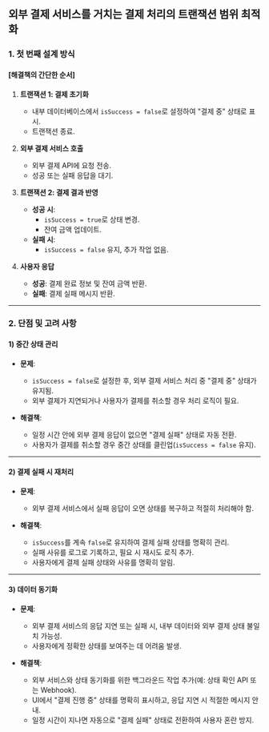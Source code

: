 ## **외부 결제 서비스를 거치는 결제 처리의 트랜잭션 범위 최적화**

### **1. 첫 번째 설계 방식**

#### **[해결책의 간단한 순서]**

1. **트랜잭션 1: 결제 초기화**

   - 내부 데이터베이스에서 `isSuccess = false`로 설정하여 "결제 중" 상태로 표시.
   - 트랜잭션 종료.

2. **외부 결제 서비스 호출**

   - 외부 결제 API에 요청 전송.
   - 성공 또는 실패 응답을 대기.

3. **트랜잭션 2: 결제 결과 반영**

   - **성공 시**:
     - `isSuccess = true`로 상태 변경.
     - 잔여 금액 업데이트.
   - **실패 시**:
     - `isSuccess = false` 유지, 추가 작업 없음.

4. **사용자 응답**
   - **성공**: 결제 완료 정보 및 잔여 금액 반환.
   - **실패**: 결제 실패 메시지 반환.

---

### **2. 단점 및 고려 사항**

#### **1) 중간 상태 관리**

- **문제**:

  - `isSuccess = false`로 설정한 후, 외부 결제 서비스 처리 중 "결제 중" 상태가 유지됨.
  - 외부 결제가 지연되거나 사용자가 결제를 취소할 경우 처리 로직이 필요.

- **해결책**:
  - 일정 시간 안에 외부 결제 응답이 없으면 "결제 실패" 상태로 자동 전환.
  - 사용자가 결제를 취소할 경우 중간 상태를 클린업(`isSuccess = false` 유지).

---

#### **2) 결제 실패 시 재처리**

- **문제**:

  - 외부 결제 서비스에서 실패 응답이 오면 상태를 복구하고 적절히 처리해야 함.

- **해결책**:
  - `isSuccess`를 계속 `false`로 유지하여 결제 실패 상태를 명확히 관리.
  - 실패 사유를 로그로 기록하고, 필요 시 재시도 로직 추가.
  - 사용자에게 결제 실패 상태와 사유를 명확히 알림.

---

#### **3) 데이터 동기화**

- **문제**:

  - 외부 결제 서비스의 응답 지연 또는 실패 시, 내부 데이터와 외부 결제 상태 불일치 가능성.
  - 사용자에게 정확한 상태를 보여주는 데 어려움 발생.

- **해결책**:
  - 외부 서비스와 상태 동기화를 위한 백그라운드 작업 추가(예: 상태 확인 API 또는 Webhook).
  - UI에서 "결제 진행 중" 상태를 명확히 표시하고, 응답 지연 시 적절한 메시지 안내.
  - 일정 시간이 지나면 자동으로 "결제 실패" 상태로 전환하여 사용자 혼란 방지.

